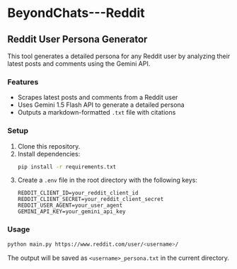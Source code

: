 # BeyondChats---Reddit

## Reddit User Persona Generator

This tool generates a detailed persona for any Reddit user by analyzing their latest posts and comments using the Gemini API.

### Features
- Scrapes latest posts and comments from a Reddit user
- Uses Gemini 1.5 Flash API to generate a detailed persona
- Outputs a markdown-formatted `.txt` file with citations

### Setup
1. Clone this repository.
2. Install dependencies:
   ```bash
   pip install -r requirements.txt
   ```
3. Create a `.env` file in the root directory with the following keys:
   ```env
   REDDIT_CLIENT_ID=your_reddit_client_id
   REDDIT_CLIENT_SECRET=your_reddit_client_secret
   REDDIT_USER_AGENT=your_user_agent
   GEMINI_API_KEY=your_gemini_api_key
   ```

### Usage
```bash
python main.py https://www.reddit.com/user/<username>/
```

The output will be saved as `<username>_persona.txt` in the current directory.
